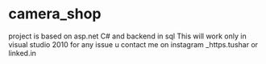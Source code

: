 # camera_shop
project is based on asp.net C# and backend in sql
This will work only in visual studio 2010
for any issue u contact me on instagram _https.tushar or linked.in

